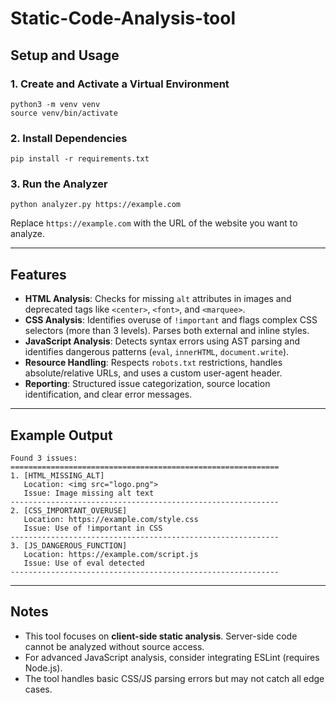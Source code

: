 # Static-Code-Analysis-tool

## Setup and Usage

### 1. Create and Activate a Virtual Environment

```
python3 -m venv venv
source venv/bin/activate
```

### 2. Install Dependencies

```
pip install -r requirements.txt
```

### 3. Run the Analyzer

```
python analyzer.py https://example.com
```

Replace `https://example.com` with the URL of the website you want to analyze.

---

## Features
- **HTML Analysis**: Checks for missing `alt` attributes in images and deprecated tags like `<center>`, `<font>`, and `<marquee>`.
- **CSS Analysis**: Identifies overuse of `!important` and flags complex CSS selectors (more than 3 levels). Parses both external and inline styles.
- **JavaScript Analysis**: Detects syntax errors using AST parsing and identifies dangerous patterns (`eval`, `innerHTML`, `document.write`).
- **Resource Handling**: Respects `robots.txt` restrictions, handles absolute/relative URLs, and uses a custom user-agent header.
- **Reporting**: Structured issue categorization, source location identification, and clear error messages.

---

## Example Output
```
Found 3 issues:
============================================================
1. [HTML_MISSING_ALT]
   Location: <img src="logo.png">
   Issue: Image missing alt text
------------------------------------------------------------
2. [CSS_IMPORTANT_OVERUSE]
   Location: https://example.com/style.css
   Issue: Use of !important in CSS
------------------------------------------------------------
3. [JS_DANGEROUS_FUNCTION]
   Location: https://example.com/script.js
   Issue: Use of eval detected
------------------------------------------------------------
```

---

## Notes
- This tool focuses on **client-side static analysis**. Server-side code cannot be analyzed without source access.
- For advanced JavaScript analysis, consider integrating ESLint (requires Node.js).
- The tool handles basic CSS/JS parsing errors but may not catch all edge cases.